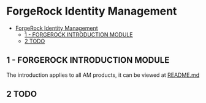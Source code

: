 # ForgeRock Identity Management

- [ForgeRock Identity Management](#forgerock-identity-management)
  - [1 - FORGEROCK INTRODUCTION MODULE](#1---forgerock-introduction-module)
  - [2 TODO](#2-todo)

## 1 - FORGEROCK INTRODUCTION MODULE

The introduction applies to all AM products, it can be viewed at [README.md](README.md#introduction-module)

## 2 TODO